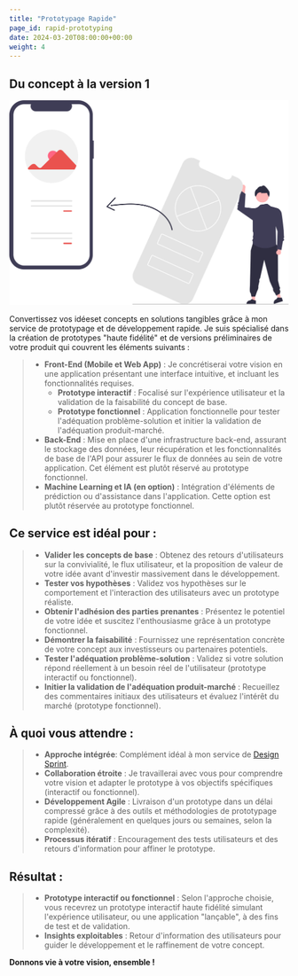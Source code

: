```yaml
---
title: "Prototypage Rapide"
page_id: rapid-prototyping
date: 2024-03-20T08:00:00+00:00
weight: 4
---
```


## Du concept à la version 1

![Rapid Prototyping](/images/illustrations/undraw_design_process_re_0dhf.svg)

<!--more-->

Convertissez vos idéeset concepts en solutions tangibles grâce à mon service de prototypage et de développement rapide. Je suis spécialisé dans la création de prototypes "haute fidélité" et de versions préliminaires de votre produit qui couvrent les éléments suivants :

> * **Front-End (Mobile et Web App)** : Je concrétiserai votre vision en une application présentant une interface intuitive, et incluant les fonctionnalités requises.
>   * **Prototype interactif** : Focalisé sur l'expérience utilisateur et la validation de la faisabilité du concept de base.
>   * **Prototype fonctionnel** : Application fonctionnelle pour tester l'adéquation problème-solution et initier la validation de l'adéquation produit-marché.
> * **Back-End** :  Mise en place d'une infrastructure back-end, assurant le stockage des données, leur récupération et les fonctionnalités de base de l'API pour assurer le flux de données au sein de votre application. Cet élément est plutôt réservé au prototype fonctionnel.
> * **Machine Learning et IA (en option)** : Intégration d'éléments de prédiction ou d'assistance dans l'application. Cette option est plutôt réservée au prototype fonctionnel.

## Ce service est idéal pour :
> * **Valider les concepts de base** : Obtenez des retours d'utilisateurs sur la convivialité, le flux utilisateur, et la proposition de valeur de votre idée avant d'investir massivement dans le développement.
> * **Tester vos hypothèses** : Validez vos hypothèses sur le comportement et l'interaction des utilisateurs avec un prototype réaliste.
> * **Obtenir l'adhésion des parties prenantes** : Présentez le potentiel de votre idée et suscitez l'enthousiasme grâce à un prototype fonctionnel.
> * **Démontrer la faisabilité** : Fournissez une représentation concrète de votre concept aux investisseurs ou partenaires potentiels.
> * **Tester l'adéquation problème-solution** : Validez si votre solution répond réellement à un besoin réel de l'utilisateur (prototype interactif ou fonctionnel).
> * **Initier la validation de l'adéquation produit-marché** : Recueillez des commentaires initiaux des utilisateurs et évaluez l'intérêt du marché (prototype fonctionnel).

## À quoi vous attendre :
> * **Approche intégrée**: Complément idéal à mon service de [Design Sprint](/services/design-sprint).
> * **Collaboration étroite** : Je travaillerai avec vous pour comprendre votre vision et adapter le prototype à vos objectifs spécifiques (interactif ou fonctionnel).
> * **Développement Agile** : Livraison d'un prototype dans un délai compressé grâce à des outils et méthodologies de prototypage rapide (généralement en quelques jours ou semaines, selon la complexité).
> * **Processus itératif** : Encouragement des tests utilisateurs et des retours d'information pour affiner le prototype.

## Résultat :
> * **Prototype interactif ou fonctionnel** : Selon l'approche choisie, vous recevrez un prototype interactif haute fidélité simulant l'expérience utilisateur, ou une application "lançable", à des fins de test et de validation.
> * **Insights exploitables** : Retour d'information des utilisateurs pour guider le développement et le raffinement de votre concept.

**Donnons vie à votre vision, ensemble !**